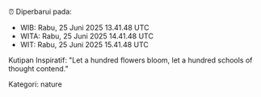 ⏰ Diperbarui pada:
- WIB: Rabu, 25 Juni 2025 13.41.48 UTC
- WITA: Rabu, 25 Juni 2025 14.41.48 UTC
- WIT: Rabu, 25 Juni 2025 15.41.48 UTC

Kutipan Inspiratif:
"Let a hundred flowers bloom, let a hundred schools of thought contend."


Kategori: nature


